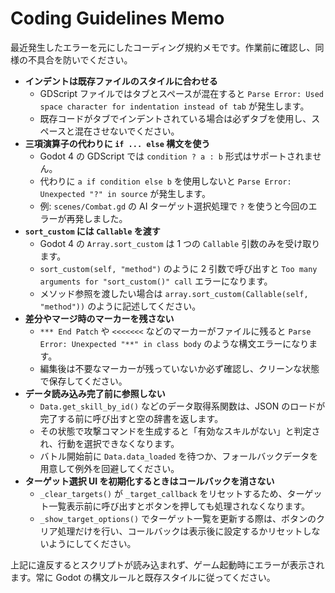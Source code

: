 # Coding Guidelines Memo

最近発生したエラーを元にしたコーディング規約メモです。作業前に確認し、同様の不具合を防いでください。

- **インデントは既存ファイルのスタイルに合わせる**
  - GDScript ファイルではタブとスペースが混在すると `Parse Error: Used space character for indentation instead of tab` が発生します。
  - 既存コードがタブでインデントされている場合は必ずタブを使用し、スペースと混在させないでください。
- **三項演算子の代わりに `if ... else` 構文を使う**
  - Godot 4 の GDScript では `condition ? a : b` 形式はサポートされません。
  - 代わりに `a if condition else b` を使用しないと `Parse Error: Unexpected "?" in source` が発生します。
  - 例: `scenes/Combat.gd` の AI ターゲット選択処理で `?` を使うと今回のエラーが再発しました。
- **`sort_custom` には `Callable` を渡す**
  - Godot 4 の `Array.sort_custom` は 1 つの `Callable` 引数のみを受け取ります。
  - `sort_custom(self, "method")` のように 2 引数で呼び出すと `Too many arguments for "sort_custom()" call` エラーになります。
  - メソッド参照を渡したい場合は `array.sort_custom(Callable(self, "method"))` のように記述してください。
- **差分やマージ時のマーカーを残さない**
  - `*** End Patch` や `<<<<<<<` などのマーカーがファイルに残ると `Parse Error: Unexpected "**" in class body` のような構文エラーになります。
  - 編集後は不要なマーカーが残っていないか必ず確認し、クリーンな状態で保存してください。
- **データ読み込み完了前に参照しない**
  - `Data.get_skill_by_id()` などのデータ取得系関数は、JSON のロードが完了する前に呼び出すと空の辞書を返します。
  - その状態で攻撃コマンドを生成すると「有効なスキルがない」と判定され、行動を選択できなくなります。
  - バトル開始前に `Data.data_loaded` を待つか、フォールバックデータを用意して例外を回避してください。
- **ターゲット選択 UI を初期化するときはコールバックを消さない**
  - `_clear_targets()` が `_target_callback` をリセットするため、ターゲット一覧表示前に呼び出すとボタンを押しても処理されなくなります。
  - `_show_target_options()` でターゲット一覧を更新する際は、ボタンのクリア処理だけを行い、コールバックは表示後に設定するかリセットしないようにしてください。

上記に違反するとスクリプトが読み込まれず、ゲーム起動時にエラーが表示されます。常に Godot の構文ルールと既存スタイルに従ってください。
